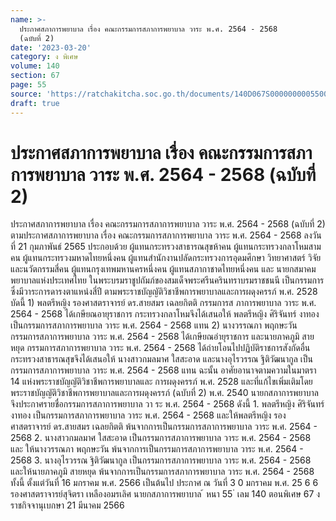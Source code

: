 ```yaml
---
name: >-
  ประกาศสภาการพยาบาล เรื่อง คณะกรรมการสภาการพยาบาล วาระ พ.ศ. 2564 - 2568
  (ฉบับที่ 2)
date: '2023-03-20'
category: ง พิเศษ
volume: 140
section: 67
page: 55
source: 'https://ratchakitcha.soc.go.th/documents/140D067S0000000005500.pdf'
draft: true
---
```


# ประกาศสภาการพยาบาล เรื่อง คณะกรรมการสภาการพยาบาล วาระ พ.ศ. 2564 - 2568 (ฉบับที่ 2)

ประกาศสภาการพยาบาล เรื่อง คณะกรรมการสภาการพยาบาล วาระ พ.ศ. 2564 - 2568 (ฉบับที่ 2) ตามประกาศสภาการพยาบาล เรื่อง คณะกรรมการสภาการพยาบาล วาระ พ.ศ. 2564 - 2568 ลงวันที่ 21 กุมภาพันธ์ 2565 ประกอบด้วย ผู้แทนกระทรวงสาธารณสุขห้าคน ผู้แทนกระทรวงกลาโหมสามคน ผู้แทนกระทรวงมหาดไทยหนึ่งคน ผู้แทนสำนักงานปลัดกระทรวงการอุดมศึกษา วิทยาศาสตร์ วิจัยและนวัตกรรมสี่คน ผู้แทนกรุงเทพมหานครหนึ่งคน ผู้แทนสภากาชาดไทยหนึ่งคน และ นายกสมาคมพยาบาลแห่งประเทศไทย ในพระบรมราชูปถัมภ์ของสมเด็จพระศรีนครินทราบรมราชชนนี เป็นกรรมการ ซึ่งมีวาระการดารงตาแหน่งสี่ปี ตามพระราชบัญญัติวิชาชีพการพยาบาลและการผดุงครรภ์ พ.ศ. 2528 บัดนี้ 1) พลตรีหญิง รองศาสตราจารย์ ดร.สายสมร เฉลยกิตติ กรรมการส ภาการพยาบาล วาระ พ.ศ. 2564 - 2568 ได้เกษียณอายุราชการ กระทรวงกลาโหมจึงได้เสนอให้ พลตรีหญิง ศิริจันทร์ งาทอง เป็นกรรมการสภาการพยาบาล วาระ พ.ศ. 2564 - 2568 แทน 2) นางวรรณภา พฤกษะวัน กรรมการสภาการพยาบาล วาระ พ.ศ. 2564 - 2568 ได้เกษียณอำยุราชการ และนายภาคภูมิ สายหยุด กรรมการสภาการพยาบาล วาระ พ.ศ. 2564 - 2568 ได้ถ่ายโอนไปปฏิบัติราชการสังกัดอื่น กระทรวงสาธารณสุขจึงได้เสนอให้ นางสาวกมลมาศ ใสสะอาด และนางอุไรวรรณ ฐิติวัฒนากูล เป็นกรรมการสภาการพยาบาล วาระ พ.ศ. 2564 - 2568 แทน ฉะนั้น อาศัยอานาจตามความในมาตรา 14 แห่งพระราชบัญญัติวิชาชีพการพยาบาลและ การผดุงครรภ์ พ.ศ. 2528 และที่แก้ไขเพิ่มเติมโดยพระราชบัญญัติวิชาชีพการพยาบาลและการผดุงครรภ์ (ฉบับที่ 2) พ.ศ. 2540 นายกสภาการพยาบาลจึงประกาศรายชื่อกรรมการสภาการพยาบาล วา ระ พ.ศ. 2564 - 2568 ดังนี้ 1. พลตรีหญิง ศิริจันทร์ งาทอง เป็นกรรมการสภาการพยาบาล วาระ พ.ศ. 2564 - 2568 และให้พลตรีหญิง รองศาสตราจารย์ ดร.สายสมร เฉลยกิตติ พ้นจากการเป็นกรรมการสภาการพยาบาล วาระ พ.ศ. 2564 - 2568 2. นางสาวกมลมาศ ใสสะอาด เป็นกรรมการสภาการพยาบาล วาระ พ.ศ. 2564 - 2568 และ ให้นางวรรณภา พฤกษะวัน พ้นจากการเป็นกรรมการสภาการพยาบาล วาระ พ.ศ. 2564 - 2568 3. นางอุไรวรรณ ฐิติวัฒนากูล เป็นกรรมการสภาการพยาบาล วาระ พ.ศ. 2564 - 2568 และให้นายภาคภูมิ สายหยุด พ้นจากการเป็นกรรมการสภาการพยาบาล วาระ พ.ศ. 2564 - 2568 ทั้งนี้ ตั้งแต่วันที่ 16 มกราคม พ.ศ. 2566 เป็นต้นไป ประกาศ ณ วันที่ 3 0 มกราคม พ.ศ. 25 6 6 รองศาสตราจารย์สุจิตรา เหลืองอมรเลิศ นายกสภาการพยาบาล ้ หนา 55 ่ เลม 140 ตอนพิเศษ 67 ง ราชกิจจานุเบกษา 21 มีนาคม 2566
